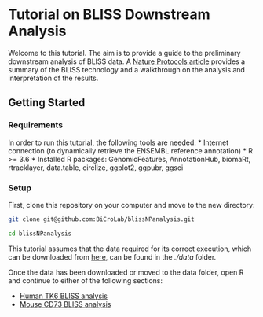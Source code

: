 # Tutorial on BLISS Downstream Analysis

Welcome to this tutorial. The aim is to provide a guide to the
preliminary downstream analysis of BLISS data. A [Nature Protocols
article]() provides a summary of the BLISS technology and a walkthrough
on the analysis and interpretation of the results.

## Getting Started

### Requirements

In order to run this tutorial, the following tools are needed: \*
Internet connection (to dynamically retrieve the ENSEMBL reference
annotation) \* R \>= 3.6 \* Installed R packages: GenomicFeatures,
AnnotationHub, biomaRt, rtracklayer, data.table, circlize, ggplot2,
ggpubr, ggsci

### Setup

First, clone this repository on your computer and move to the new
directory:

``` bash
git clone git@github.com:BiCroLab/blissNPanalysis.git

cd blissNPanalysis
```

This tutorial assumes that the data required for its correct execution,
which can be downloaded from [here](), can be found in the *./data*
folder.

Once the data has been downloaded or moved to the data folder, open R
and continue to either of the following sections:

* [Human TK6 BLISS analysis](README_human.md)
* [Mouse CD73 BLISS analysis](README_mouse.md)
